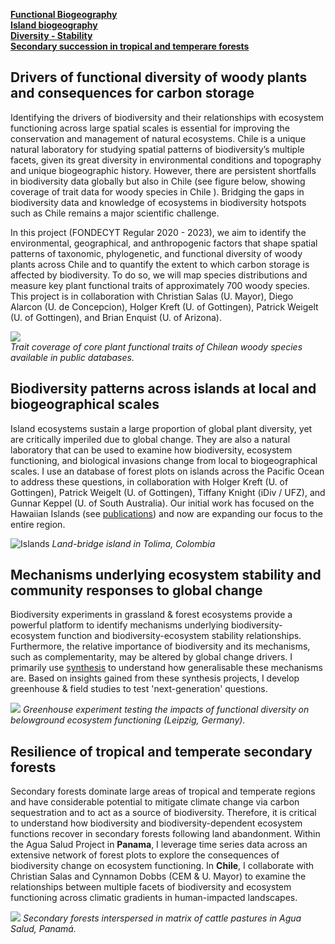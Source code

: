 
[**Functional Biogeography**](#drivers-of-functional-diversity-of-woody-plants-and-consequences-for-carbon-storage)  
[**Island biogeography**](#biodiversity-patterns-across-islands-at-local-and-biogeographical-scales)  
[**Diversity - Stability**](#mechanisms-underlying-ecosystem-stability-and-community-responses-to-global-change)  
[**Secondary succession in tropical and temperare forests**](#resilience-of-tropical-and-temperate-secondary-forests)  



## Drivers of functional diversity of woody plants and consequences for carbon storage

Identifying the drivers of biodiversity and their relationships with ecosystem functioning across large spatial scales is essential for improving the conservation and management of natural ecosystems. Chile is a unique natural laboratory for studying spatial patterns of biodiversity’s multiple facets, given its great diversity in environmental conditions and topography and unique biogeographic history. However, there are persistent shortfalls in biodiversity data globally but also in Chile (see figure below, showing coverage of trait data for woody species in Chile ). Bridging the gaps in biodiversity data and knowledge of ecosystems in biodiversity hotspots such as Chile remains a major scientific challenge.

In this project (FONDECYT Regular 2020 - 2023), we aim to identify the environmental, geographical, and anthropogenic factors that shape spatial patterns of taxonomic, phylogenetic, and functional diversity of woody plants across Chile and to quantify the extent to which carbon storage is affected by biodiversity. To do so, we will map species distributions and measure key plant functional traits of approximately 700 woody species. This project is in collaboration with Christian Salas (U. Mayor), Diego Alarcon (U. de Concepcion), Holger Kreft (U. of Gottingen), Patrick Weigelt (U. of Gottingen), and Brian Enquist (U. of Arizona).  

![](/images/TRY_BIEN_opentraitcoverage.png)  
_Trait coverage of core plant functional traits of Chilean woody species available in public databases._  

## Biodiversity patterns across islands at local and biogeographical scales  

Island ecosystems sustain a large proportion of global plant diversity, yet are critically imperiled due to global change. They are also a natural laboratory that can be used to examine how biodiversity, ecosystem functioning, and biological invasions change from local to biogeographical scales. I use an database of forest plots on islands across the Pacific Ocean to address these questions, in collaboration with Holger Kreft (U. of Gottingen), Patrick Weigelt (U. of Gottingen), Tiffany Knight (iDiv / UFZ), and Gunnar Keppel (U. of South Australia). Our initial work has focused on the Hawaiian Islands (see [publications](/publications)) and now are expanding our focus to the entire region.   

![Islands](/images/islands.png)
_Land-bridge island in Tolima, Colombia_

## Mechanisms underlying ecosystem stability and community responses to global change   

Biodiversity experiments in grassland & forest ecosystems provide a powerful platform to identify mechanisms underlying biodiversity-ecosystem function and biodiversity-ecosystem stability relationships. Furthermore, the relative importance of biodiversity and its mechanisms, such as complementarity, may be altered by global change drivers. I primarily use [synthesis](https://natureecoevocommunity.nature.com/users/173594-dylan-craven/posts/37387-synthesizing-people-and-data-to-understand-the-multiple-drivers-of-ecosystem-stability) to understand how generalisable these mechanisms are. Based on insights gained from these synthesis projects, I develop greenhouse & field studies to test 'next-generation' questions.

![](/images/experiment.png)
_Greenhouse experiment testing the impacts of functional diversity on belowground ecosystem functioning (Leipzig, Germany)._

## Resilience of tropical and temperate secondary forests  

Secondary forests dominate large areas of tropical and temperate regions and have considerable potential to mitigate climate change via carbon sequestration and to act as a source of biodiversity. Therefore, it is critical to understand how biodiversity and biodiversity-dependent ecosystem functions recover in secondary forests following land abandonment. Within the Agua Salud Project in **Panama**, I leverage time series data across an extensive network of forest plots to explore the consequences of biodiversity change on ecosystem functioning. In **Chile**, I collaborate with Christian Salas and Cynnamon Dobbs (CEM & U. Mayor) to examine the relationships between multiple facets of biodiversity and ecosystem functioning across climatic gradients in human-impacted landscapes.

![](/images/aguasalud.png)
_Secondary forests interspersed in matrix of cattle pastures in Agua Salud, Panamá._
